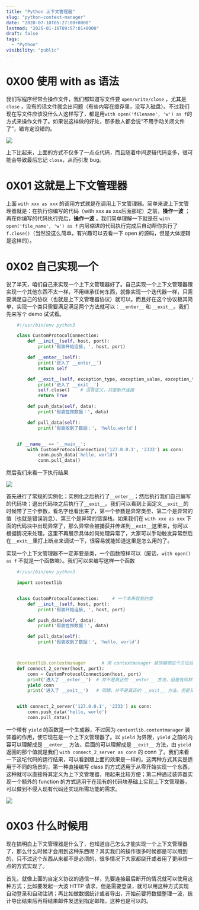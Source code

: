 ```yaml
---
title: "Python 上下文管理器"
slug: "python-context-manager"
date: "2020-07-18T05:27:00+0000"
lastmod: "2025-01-16T09:57:01+0000"
draft: false
tags:
  - "Python"
visibility: "public"
---
```

# 0X00 使用 with as 语法

我们写程序经常会操作文件，我们都知道写文件要 `open/write/close` ，尤其是 `close` ，没有的话文件就会出问题（有些内容在缓存里，没写入磁盘）。不过我们现在写文件应该没什么人这样写了，都是用`with open('filename', 'w') as f`的方式来操作文件了。如果说这样做的好处，那多数人都会说“不用手动关闭文件了”，错肯定没错的。

![](https://blog-1251664340.cos.ap-chengdu.myqcloud.com/20200718142750.png)

上下比起来，上面的方式不仅多了一点点代码，而且随着中间逻辑代码变多，很可能会导致最后忘记 `close`，从而引发 bug。

# 0X01 这就是上下文管理器

上面 `with xxx as xxx` 的调用方式就是在调用上下文管理器。简单来说上下文管理器就是：在执行你编写的代码（with xxx as xxx后面那坨）之前，**操作一波** ；再在你编写的代码执行完后，**操作一波** 。我们简单理解一下就是在 `with open('file_name', 'w') as f` 内层缩进的代码执行完成后自动帮你执行了`f.close()`（当然没这么简单，有兴趣可以去看一下 open 的源码，但是大体逻辑是这样的）。

# 0X02 自己实现一个

说了半天，咱们自己来实现一个上下文管理器好了。自己实现一个上下文管理器跟实现一个其他东西不太一样，不用继承任何东西，就像实现一个迭代器一样，只需要满足自己的协议（也就是上下文管理器协议）就可以。而且好在这个协议极其简单，实现一个类只需要满足满足两个方法就可以：`__enter__` 和 `__exit__`。我们先来写个 demo 试试看。

```python
    #!/usr/bin/env python3

    class CustomProtocolConnection:
        def __init__(self, host, port):
            print('假装开始连接, ', host, port)

        def __enter__(self):
            print('进入了 __enter__')
            return self

        def __exit__(self, exception_type, exception_value, exception_traceback):   # 这个定义是固定的，必然接收三个参数
            print('进入了 __exit__')
            self.close()    # 没有定义，只是断开连接
            return True

        def push_data(self, data):
            print('假装在推数据：', data)

        def pull_data(self):
            print('假装收到了数据：', 'hello,world')


    if __name__ == '__main__':
        with CustomProtocolConnection('127.0.0.1', '2333') as conn:
            conn.push_data('hello, world')
            conn.pull_data()
```

然后我们来看一下执行结果

![](https://blog-1251664340.cos.ap-chengdu.myqcloud.com/20200718142514.png)

首先进行了常规的实例化；实例化之后执行了`__enter__`；然后执行我们自己编写的代码块；退出代码块之后执行了`__exit__`。我们可以看到上面定义`__exit__`的时候带了三个参数，看名字也看出来了，第一个参数是异常类型、第二个是异常的值（也就是错误消息）、第三个是异常的错误栈。如果我们在 `with xxx as xxx` 下面的代码块中出现异常了，那么异常会被捕获并传递到`__exit__`这里来，你可以根据情况来处理。这里不再展示具体如何处理异常了，大家可以手动触发异常然后在`__exit__`里打上断点来调试一下，很容易就能知道这里是怎么用的了。

实现一个上下文管理器不一定非要是类，一个函数照样可以（废话，`with open() as f` 不就是一个函数嘛）。我们可以来编写这样一个函数

```python
    #!/usr/bin/env python3

    import contextlib


    class CustomProtocolConnection:     # 一个本来就有的类
        def __init__(self, host, port):
            print('假装开始连接, ', host, port)

        def push_data(self, data):
            print('假装在推数据：', data)

        def pull_data(self):
            print('假装收到了数据：', 'hello, world')



    @contextlib.contextmanager      # 用 contextmanager 装饰器使这个方法成为上下文管理器
    def connect_2_server(host, port):
        conn = CustomProtocolConnection(host, port)
        print('进入了 __enter__')  # 并不是真正的 __enter__ 方法，但是有同样的效果
        yield conn
        print('进入了 __exit__')   # 同理，并不是真正的 __exit__ 方法，但是又相同的效果


    with connect_2_server('127.0.0.1', '2333') as conn:
        conn.push_data('hello, world')
        conn.pull_data()
```

一个带有 `yield` 的函数是一个生成器，不过因为 `contentlib.contentmanager` 装饰器的作用，使它现在是一个上下文管理器了。以 `yield` 为界限，`yield` 之前的内容可以理解成是 `__enter__` 方法，后面的可以理解成是 `__exit__` 方法，由 `yield` 返回的那个值就是我们 `with connect_2_server as conn` 的 conn 了。我们来看一下这坨代码的运行结果，可以看到跟上面的效果是一样的。这两种方式其实是适用于不同的场景的，第一种直接编写 class 的方式适用于从零开始实现一个东西，这种就可以直接将其定义为上下文管理器，用起来比较方便；第二种通过装饰器实现一个额外的 function 的方式适用于在现有的代码块基础上实现上下文管理器，可以做到不侵入现有代码还实现所需功能的需求。

![](https://blog-1251664340.cos.ap-chengdu.myqcloud.com/20200719105451.png)

# 0X03 什么时候用

现在搞明白上下文管理器是什么了，也知道自己怎么才能实现一个上下文管理器了，那么什么时候才会用到这种东西呢？其实我们的操作很多时候都是可以用到的，只不过这个东西从来都不是必须的，很多情况下大家都绕开或者用了更麻烦一点的方式实现了。

首先，就像上面的自定义协议的通信一样，先要连接最后断开的情况就可以使用这种方式；比如要发起一大波 HTTP 请求，但是需要登录，就可以用这种方式实现自动登录和自动注销；再比如做数据统计或者导出，开始前要将数据整理一波，统计导出结束后再将结果邮件发送到指定邮箱，这种也是可以的。
